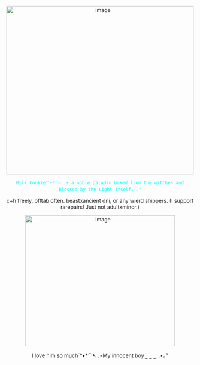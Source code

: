 


<p align="center">
  <img <img width="500" height="450" alt="image" src="https://github.com/user-attachments/assets/4a679ee4-b391-4378-9526-956627b3fb74" />

</p>
<p align="center">
<code style="color : aqua">Milk Cookieˋ°•*⁀➷ .⋆ a noble paladin baked from the witches and blessed by the Light itself.⋆｡°</code>

<p align="center">
  c+h freely, offtab often.
beastxancient dni, or any wierd shippers. (I support rarepairs! Just not adultxminor.) 
 <p align="center"> 
  <img width="400" height="350" alt="image" src="https://github.com/user-attachments/assets/13be9690-7653-4bd2-ac0c-0b43cf1e1589" />
 <p align="center">
   I love him so muchˋ°•*⁀➷ .⋆My innocent boy‿‿‿ .⋆｡°
